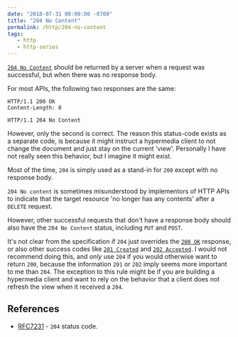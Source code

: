```yaml
---
date: "2018-07-31 08:00:00 -0700"
title: "204 No Content"
permalink: /http/204-no-content
tags:
   - http
   - http-series
---
```


[`204 No Content`][1] should be returned by a server when a request was
successful, but when there was no response body.

For most APIs, the following two responses are the same:

```http
HTTP/1.1 200 OK
Content-Length: 0
```

```http
HTTP/1.1 204 No Content
```

However, only the second is correct. The reason this status-code exists as a
separate code, is because it might instruct a hypermedia client to not change
the document and just stay on the current 'view'. Personally I have not really
seen this behavior, but I imagine it might exist.

Most of the time, `204` is simply used as a stand-in for `200` except with no
response body.

`204 No content` is sometimes misunderstood by implementors of HTTP APIs to
indicate that the target resource 'no longer has any contents' after a
`DELETE` request.

However, other successful requests that don't have a response body should also
have the `204 No Content` status, including `PUT` and `POST`.

It's not clear from the specification if `204` just overrides the [`200 OK`][2]
response, or also other success codes like [`201 Created`][3] and
[`202 Accepted`][4]. I would not recommend doing this, and _only_ use `204` if
you would otherwise want to return `200`, because the information `201` or
`202` imply seems more important to me than `204`. The exception to this rule
might be if you are building a hypermedia client and want to rely on the
behavior that a client does not refresh the view when it received a `204`.

References
----------

* [RFC7231][1] - `204` status code.

[1]: https://tools.ietf.org/html/rfc7231#section-6.3.5
[2]: /http/200-ok
[3]: /http/201-created
[4]: /http/202-accepted
